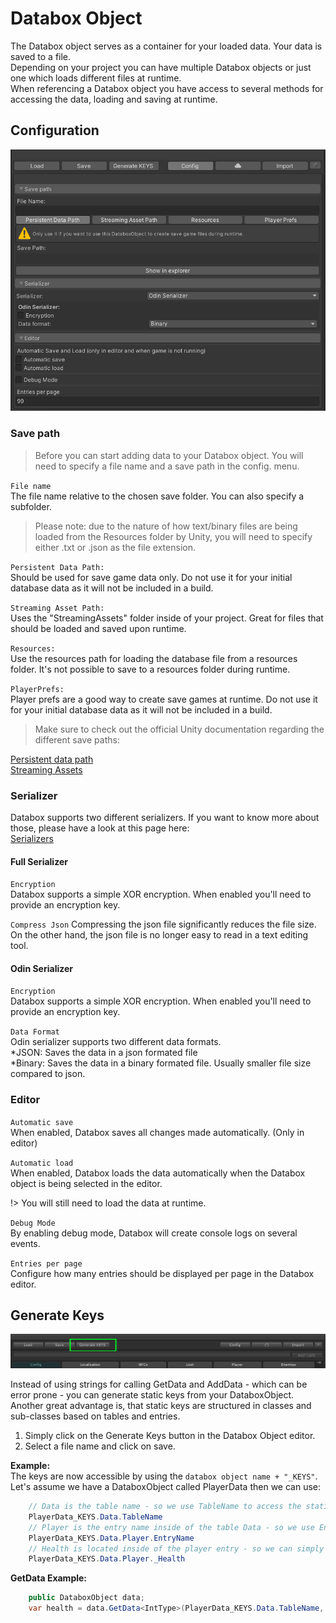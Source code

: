 # Databox Object  

The Databox object serves as a container for your loaded data. Your data is saved to a file.  
Depending on your project you can have multiple Databox objects or just one which loads different files at runtime.  
When referencing a Databox object you have access to several methods for accessing the data, loading and saving at runtime.  

## Configuration

![configuration](img/configuration.png)  

### Save path
> Before you can start adding data to your Databox object. You will need to specify a file name and a save path in the config. menu.  

``File name``  
The file name relative to the chosen save folder. You can also specify a subfolder.  

> Please note: due to the nature of how text/binary files are being loaded from the Resources folder by Unity, you will need to specify either .txt or .json as the file extension.
  
`Persistent Data Path:`  
Should be used for save game data only. Do not use it for your initial database data as it will not be included in a build.  
  
`Streaming Asset Path:`  
Uses the "StreamingAssets" folder inside of your project. Great for files that should be loaded and saved upon runtime.
  
`Resources:`  
Use the resources path for loading the database file from a resources folder. It's not possible to save to a resources folder during runtime.
  
`PlayerPrefs:`  
Player prefs are a good way to create save games at runtime. Do not use it for your initial database data as it will not be included in a build.

> Make sure to check out the official Unity documentation regarding the different save paths:  

[Persistent data path](https://docs.unity3d.com/ScriptReference/Application-persistentDataPath.html)  
[Streaming Assets](https://docs.unity3d.com/ScriptReference/Application-streamingAssetsPath.html)  
  
### Serializer
Databox supports two different serializers. If you want to know more about those, please have a look at this page here:  
[Serializers](https://odininspector.com/odin-serializer)

#### Full Serializer  
`Encryption`  
Databox supports a simple XOR encryption. When enabled you'll need to provide an encryption key.  

`Compress Json`
Compressing the json file significantly reduces the file size. On the other hand, the json file is no longer easy to read in a text editing tool.

#### Odin Serializer
`Encryption`  
Databox supports a simple XOR encryption. When enabled you'll need to provide an encryption key.  

`Data Format`  
Odin serializer supports two different data formats.  
  *JSON: Saves the data in a json formated file  
  *Binary: Saves the data in a binary formated file. Usually smaller file size compared to json.  
  
### Editor

`Automatic save`  
When enabled, Databox saves all changes made automatically. (Only in editor)  

`Automatic load`  
When enabled, Databox loads the data automatically when the Databox object is being selected in the editor.  

!> You will still need to load the data at runtime. 
  
`Debug Mode`  
By enabling debug mode, Databox will create console logs on several events.  

`Entries per page`  
Configure how many entries should be displayed per page in the Databox editor.  

## Generate Keys
![generateKeys](img/generatekeys.png)  
  
Instead of using strings for calling GetData and AddData - which can be error prone - you can generate static keys from your DataboxObject. Another great advantage is, that static keys are structured in classes and sub-classes based on tables and entries.
  
1. Simply click on the Generate Keys button in the Databox Object editor.  
2. Select a file name and click on save.  

**Example:**  
The keys are now accessible by using the `databox object name + "_KEYS"`. Let's assume we have a DataboxObject called PlayerData then we can use:  
```csharp
    // Data is the table name - so we use TableName to access the static key
    PlayerData_KEYS.Data.TableName
    // Player is the entry name inside of the table Data - so we use EntryName to access the static key 
    PlayerData_KEYS.Data.Player.EntryName   
    // Health is located inside of the player entry - so we can simply use the _Health key.
    PlayerData_KEYS.Data.Player._Health
```  
**GetData Example:**  
```csharp
    public DataboxObject data;
    var health = data.GetData<IntType>(PlayerData_KEYS.Data.TableName, PlayerData_KEYS.Data.Player.EntryName, PlayerData_KEYS.Data.Player._Health);
```
